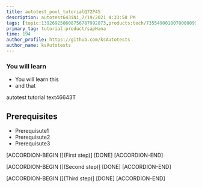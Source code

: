```yaml
---
title: autotest_pool_tutorialQ72P45
description: autotest643iNi_7/19/2021 4:33:58 PM
tags: [topic:139269250608756787992873,products:tech/73554900100700000996,tutorial:experience/advanced]
primary_tag: tutorial:product/sapHana
time: 194
author_profile: https://github.com/ksAutotests
author_name: ksAutotests
---
```

### You will learn
- You will learn this
- and that

autotest tutorial text46643T

## Prerequisites
- Prerequisute1
- Prerequisute2
- Prerequisute3

[ACCORDION-BEGIN [](First step)]
[DONE]
[ACCORDION-END]

[ACCORDION-BEGIN [](Second step)]
[DONE]
[ACCORDION-END]

[ACCORDION-BEGIN [](Third step)]
[DONE]
[ACCORDION-END]

